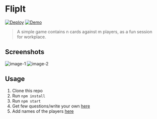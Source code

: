 # FlipIt

[![Deploy](https://github.com/fayaz07/flipit/actions/workflows/deploy.yml/badge.svg)](https://github.com/fayaz07/flipit/actions/workflows/deploy.yml) [![Demo](https://github.com/fayaz07/flipit/actions/workflows/deploy.yml/badge.svg)](https://fayaz07.github.io/flipit)

> A simple game contains n cards against m players, as a fun session for workplace.

## Screenshots

![image-1](./art/Screenshot%202023-10-20%20at%208.16.27 PM.png)
![image-2](./art/Screenshot%202023-10-20%20at%208.16.41 PM.png)

## Usage

1. Clone this repo
2. Run `npm install`
3. Run `npm start`
4. Get few questions/write your own [here](./src/components/Data.ts)
5. Add names of the players [here](./src/components/wheel/Wheel.tsx)
